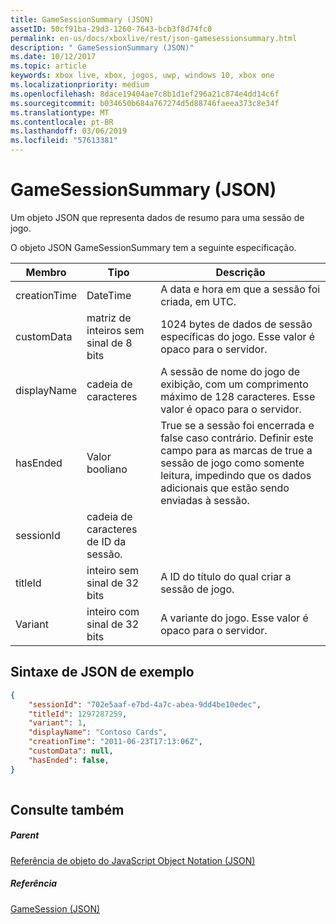```yaml
---
title: GameSessionSummary (JSON)
assetID: 50cf91ba-29d3-1260-7643-bcb3f8d74fc0
permalink: en-us/docs/xboxlive/rest/json-gamesessionsummary.html
description: " GameSessionSummary (JSON)"
ms.date: 10/12/2017
ms.topic: article
keywords: xbox live, xbox, jogos, uwp, windows 10, xbox one
ms.localizationpriority: medium
ms.openlocfilehash: 8dace19404ae7c8b1d1ef296a21c874e4dd14c6f
ms.sourcegitcommit: b034650b684a767274d5d88746faeea373c8e34f
ms.translationtype: MT
ms.contentlocale: pt-BR
ms.lasthandoff: 03/06/2019
ms.locfileid: "57613381"
---
```

# <a name="gamesessionsummary-json"></a>GameSessionSummary (JSON)
Um objeto JSON que representa dados de resumo para uma sessão de jogo. 
<a id="ID4EN"></a>

  
 
O objeto JSON GameSessionSummary tem a seguinte especificação.
 
| Membro| Tipo| Descrição| 
| --- | --- | --- | 
| creationTime| DateTime| A data e hora em que a sessão foi criada, em UTC. | 
| customData| matriz de inteiros sem sinal de 8 bits| 1024 bytes de dados de sessão específicas do jogo. Esse valor é opaco para o servidor. | 
| displayName| cadeia de caracteres| A sessão de nome do jogo de exibição, com um comprimento máximo de 128 caracteres. Esse valor é opaco para o servidor. | 
| hasEnded| Valor booliano| True se a sessão foi encerrada e false caso contrário. Definir este campo para as marcas de true a sessão de jogo como somente leitura, impedindo que os dados adicionais que estão sendo enviadas à sessão. | 
| sessionId| cadeia de caracteres de ID da sessão. | 
| titleId| inteiro sem sinal de 32 bits| A ID do título do qual criar a sessão de jogo.| 
| Variant| inteiro com sinal de 32 bits| A variante do jogo. Esse valor é opaco para o servidor.| 
  
<a id="ID4EID"></a>

 
## <a name="sample-json-syntax"></a>Sintaxe de JSON de exemplo
 

```json
{
    "sessionId": "702e5aaf-e7bd-4a7c-abea-9dd4be10edec",
    "titleId": 1297287259,
    "variant": 1,
    "displayName": "Contoso Cards",
    "creationTime": "2011-06-23T17:13:06Z",
    "customData": null,
    "hasEnded": false,
}
    
```

  
<a id="ID4ERD"></a>

 
## <a name="see-also"></a>Consulte também
 
<a id="ID4ETD"></a>

 
##### <a name="parent"></a>Parent 

[Referência de objeto do JavaScript Object Notation (JSON)](atoc-xboxlivews-reference-json.md)

  
<a id="ID4E4D"></a>

 
##### <a name="reference"></a>Referência 

[GameSession (JSON)](json-gamesession.md)

   
